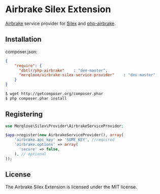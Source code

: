 # Airbrake Silex Extension

[Airbrake][1] service provider for [Silex][2] and [php-airbrake][3].

## Installation

composer.json:

```json
{
    "require": {
      "dbtlr/php-airbrake"    : "dev-master",
      "merqlove/airbrake-silex-service-provider"    : "dev-master"
    }
}
```

```bash
$ wget http://getcomposer.org/composer.phar
$ php composer.phar install
```

## Registering

```php
use Merqlove\Silex\Provider\AirbrakeServiceProvider;

$app->register(new AirbrakeServiceProvider(), array(
    'airbrake.api_key' => 'SOME_KEY', //required
    'airbrake.options' => array(
      'secure' => false,
    ), // optional
));
```

## License

The Airbrake Silex Extension is licensed under the MIT license.

[1]: https://airbrake.io
[2]: http://silex-project.org
[3]: https://github.com/dbtlr/php-airbrake
